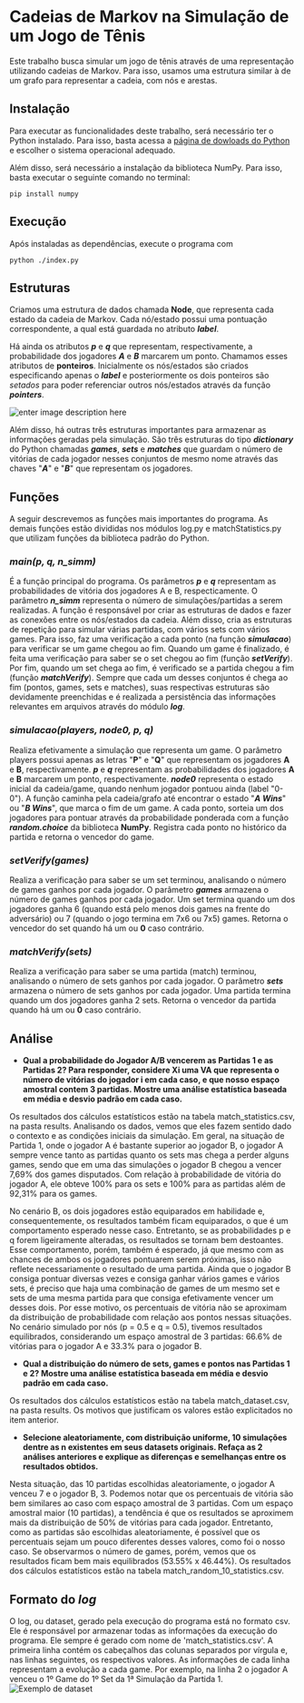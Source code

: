 
# Cadeias de Markov na Simulação de um Jogo de Tênis

  

Este trabalho busca simular um jogo de tênis através de uma representação utilizando cadeias de Markov. Para isso, usamos uma estrutura similar à de um grafo para representar a cadeia, com nós e arestas.

  

## Instalação

Para executar as funcionalidades deste trabalho, será necessário ter o Python instalado. Para isso, basta acessa a [página de dowloads do Python](https://www.python.org/downloads/) e escolher o sistema operacional adequado.

Além disso, será necessário a instalação da biblioteca NumPy. Para isso, basta executar o seguinte comando no terminal:

  

	pip install numpy

  
  
## Execução
Após instaladas as dependências, execute o programa com

	python ./index.py

## Estruturas

  

Criamos uma estrutura de dados chamada **Node**, que representa cada estado da cadeia de Markov. Cada nó/estado possui uma pontuação correspondente, a qual está guardada no atributo ***label***.

Há ainda os atributos ***p*** e ***q*** que representam, respectivamente, a probabilidade dos jogadores ***A*** e ***B*** marcarem um ponto. Chamamos esses atributos de **ponteiros**. Inicialmente os nós/estados são criados especificando apenas o ***label*** e posteriormente os dois ponteiros são *setados* para poder referenciar outros nós/estados através da função ***pointers***.

![enter image description here](https://i.imgur.com/1Ha0JcK.png)

Além disso, há outras três estruturas importantes para armazenar as informações geradas pela simulação. São três estruturas do tipo ***dictionary*** do Python chamadas ***games***, ***sets*** e ***matches*** que guardam o número de vitórias de cada jogador nesses conjuntos de mesmo nome através das chaves "***A***" e "***B***" que representam os jogadores.

## Funções
A seguir descrevemos as funções mais importantes do programa. As demais funções estão divididas nos módulos log.py e matchStatistics.py que utilizam funções da biblioteca padrão do Python.
  

### *main(p, q, n_simm)*

É a função principal do programa. Os parâmetros ***p*** e ***q*** representam as probabilidades de vitória dos jogadores A e B, respecticamente. O parâmetro ***n_simm*** representa o número de simulações/partidas a serem realizadas. A função é responsável por criar as estruturas de dados e fazer as conexões entre os nós/estados da cadeia. Além disso, cria as estruturas de repetição para simular várias partidas, com vários sets com vários games. Para isso, faz uma verificação a cada ponto (na função ***simulacao***) para verificar se um game chegou ao fim. Quando um game é finalizado, é feita uma verificação para saber se o set chegou ao fim (função ***setVerify***). Por fim, quando um set chega ao fim, é verificado se a partida chegou a fim (função ***matchVerify***). Sempre que cada um desses conjuntos é chega ao fim (pontos, games, sets e matches), suas respectivas estruturas são devidamente preenchidas e é realizada a persistência das informações relevantes em arquivos através do módulo ***log***.

### *simulacao(players, node0, p, q)*

Realiza efetivamente a simulação que representa um game. O parâmetro players possui apenas as letras "**P**" e "**Q**" que representam os jogadores **A** e **B**, respectivamente. ***p*** e ***q*** representam as probabilidades dos jogadores **A** e **B** marcarem um ponto, respectivamente. ***node0*** representa o estado inicial da cadeia/game, quando nenhum jogador pontuou ainda (label "0-0"). A função caminha pela cadeia/grafo até encontrar o estado "***A Wins***" ou "***B Wins***", que marca o fim de um game. A cada ponto, sorteia um dos jogadores para pontuar através da probabilidade ponderada com a função ***random.choice*** da biblioteca **NumPy**. Registra cada ponto no histórico da partida e retorna o vencedor do game.


### *setVerify(games)*

Realiza a verificação para saber se um set terminou, analisando o número de games ganhos por cada jogador. O parâmetro ***games*** armazena o número de games ganhos por cada jogador. Um set termina quando um dos jogadores ganha 6 (quando está pelo menos dois games na frente do adversário) ou 7 (quando o jogo termina em 7x6 ou 7x5) games. Retorna o vencedor do set quando há um ou **0** caso contrário.

### *matchVerify(sets)*

Realiza a verificação para saber se uma partida (match) terminou, analisando o número de sets ganhos por cada jogador. O parâmetro ***sets*** armazena o número de sets ganhos por cada jogador. Uma partida termina quando um dos jogadores ganha 2 sets. Retorna o vencedor da partida quando há um ou **0** caso contrário.

  
  

## Análise

  

- **Qual a probabilidade do Jogador A/B vencerem as Partidas 1 e as Partidas 2? Para responder, considere Xi uma VA que representa o número de vitórias do jogador i em cada caso, e que nosso espaço amostral contem 3 partidas. Mostre uma análise estatística baseada em média e desvio padrão em cada caso.**

Os resultados dos cálculos estatísticos estão na tabela match_statistics.csv, na pasta results. Analisando os dados, vemos que eles fazem sentido dado o contexto e as condições iniciais da simulação. Em geral, na situação de Partida 1, onde o jogador A é bastante superior ao jogador B, o jogador A sempre vence tanto as partidas quanto os sets mas chega a perder alguns games, sendo que em uma das simulações o jogador B chegou a vencer 7,69% dos games disputados. Com relação à probabilidade de vitória do jogador A, ele obteve 100% para os sets e 100% para as partidas além de 92,31% para os games.

No cenário B, os dois jogadores estão equiparados em habilidade e, consequentemente, os resultados também ficam equiparados, o que é um comportamento esperado nesse caso. Entretanto, se as probabilidades p e q forem ligeiramente alteradas, os resultados se tornam bem destoantes. Esse comportamento, porém, também é esperado, já que mesmo com as chances de ambos os jogadores pontuarem serem próximas, isso não reflete necessariamente o resultado de uma partida. Ainda que o jogador B consiga pontuar diversas vezes e consiga ganhar vários games e vários sets, é preciso que haja uma combinação de games de um mesmo set e sets de uma mesma partida para que consiga efetivamente vencer um desses dois. Por esse motivo, os percentuais de vitória não se aproximam da distribuição de probabilidade com relação aos pontos nessas situações. No cenário simulado por nós (p = 0.5 e q = 0.5), tivemos resultados equilibrados, considerando um espaço amostral de 3 partidas: 66.6% de vitórias para o jogador A e 33.3% para o jogador B.

- **Qual a distribuição do número de sets, games e pontos nas Partidas 1 e 2? Mostre uma análise estatística baseada em média e desvio padrão em cada caso.**

Os resultados dos cálculos estatísticos estão na tabela match_dataset.csv, na pasta results. Os motivos que justificam os valores estão explicitados no item anterior.

- **Selecione aleatoriamente, com distribuição uniforme, 10 simulações dentre as n existentes em seus datasets originais. Refaça as 2 análises anteriores e explique as diferenças e semelhanças entre os resultados obtidos.**

Nesta situação, das 10 partidas escolhidas aleatoriamente, o jogador A venceu 7 e o jogador B, 3. Podemos notar que os percentuais de vitória são bem similares ao caso com espaço amostral de 3 partidas. Com um espaço amostral maior (10 partidas), a tendência é que os resultados se aproximem mais da distribuição de 50% de vitórias para cada jogador. Entretanto, como as partidas são escolhidas aleatoriamente, é possível que os percentuais sejam um pouco diferentes desses valores, como foi o nosso caso. Se observarmos o número de games, porém, vemos que os resultados ficam bem mais equilibrados (53.55% x 46.44%).
Os resultados dos cálculos estatísticos estão na tabela match_random_10_statistics.csv.

  

## Formato do *log*
O log, ou dataset, gerado pela execução do programa está no formato csv. Ele é responsável por armazenar todas as informações da execução do programa.
Ele sempre é gerado com nome de 'match_statistics.csv'. A primeira linha contém os cabeçalhos das colunas separados por vírgula e, nas linhas seguintes, os respectivos valores.
As informações de cada linha representam a evolução a cada game. Por exemplo, na linha 2 o jogador A venceu o 1º Game do 1º Set da 1ª Simulação da Partida 1.
![Exemplo de dataset](https://i.imgur.com/4na8w0o.png)